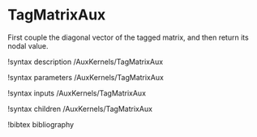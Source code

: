 # TagMatrixAux

First couple the diagonal vector of the tagged matrix, and then return its nodal
value. 

!syntax description /AuxKernels/TagMatrixAux

!syntax parameters /AuxKernels/TagMatrixAux

!syntax inputs /AuxKernels/TagMatrixAux

!syntax children /AuxKernels/TagMatrixAux

!bibtex bibliography
